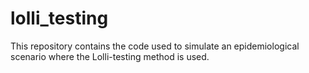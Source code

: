 # lolli_testing
This repository contains the code used to simulate an epidemiological scenario where the Lolli-testing method is used. 

